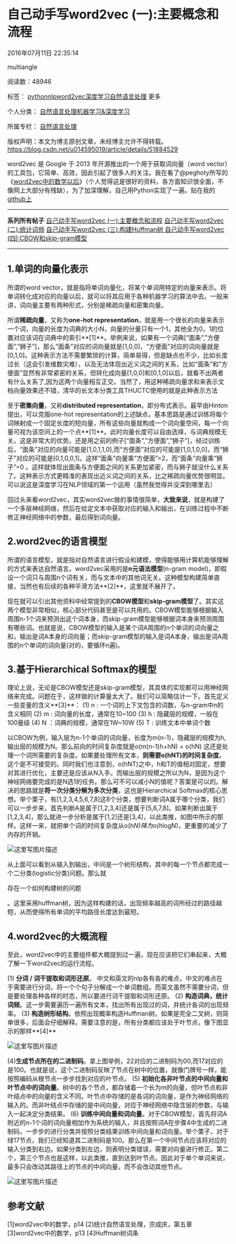 # 自己动手写word2vec (一):主要概念和流程

2016年07月11日 22:35:14

 

multiangle

 

阅读数：48946

 

标签： [python](https://so.csdn.net/so/search/s.do?q=python&t=blog)[nlp](https://so.csdn.net/so/search/s.do?q=nlp&t=blog)[word2vec](https://so.csdn.net/so/search/s.do?q=word2vec&t=blog)[深度学习](https://so.csdn.net/so/search/s.do?q=%E6%B7%B1%E5%BA%A6%E5%AD%A6%E4%B9%A0&t=blog)[自然语言处理](https://so.csdn.net/so/search/s.do?q=%E8%87%AA%E7%84%B6%E8%AF%AD%E8%A8%80%E5%A4%84%E7%90%86&t=blog) 更多

个人分类： [自然语言处理](https://blog.csdn.net/u014595019/article/category/6183383)[机器学习&深度学习](https://blog.csdn.net/u014595019/article/category/3051069)

所属专栏： [自然语言处理](https://blog.csdn.net/column/details/13461.html)



版权声明：本文为博主原创文章，未经博主允许不得转载。	https://blog.csdn.net/u014595019/article/details/51884529

word2vec 是 Google 于 2013 年开源推出的一个用于获取词向量（word vector）的工具包，它简单、高效，因此引起了很多人的关注。我在看了@peghoty所写的《[word2vec中的数学以后](http://download.csdn.net/detail/mzg12345678/7988741)》（个人觉得这是很好的资料，各方面知识很全面，不像网上大部分有残缺），为了加深理解，自己用Python实现了一遍。贴在我的[github上](https://github.com/multiangle/pyword2vec)

------

**系列所有帖子** 
[自己动手写word2vec (一):主要概念和流程](http://blog.csdn.net/u014595019/article/details/51884529) 
[自己动手写word2vec (二):统计词频](http://blog.csdn.net/u014595019/article/details/51907294) 
[自己动手写word2vec (三):构建Huffman树 ](http://blog.csdn.net/u014595019/article/details/51925495)
[自己动手写word2vec (四):CBOW和skip-gram模型](http://blog.csdn.net/u014595019/article/details/51943428)

------

## 1.单词的向量化表示

所谓的word vector，就是指将单词向量化，将某个单词用特定的向量来表示。将单词转化成对应的向量以后，就可以将其应用于各种机器学习的算法中去。一般来讲，词向量主要有两种形式，分别是稀疏向量和密集向量。

所谓**稀疏向量**，又称为**one-hot representation**，就是用一个很长的向量来表示一个词，向量的长度为词典的大小N，向量的分量只有一个1，其他全为0，1的位置对应该词在词典中的索引**[1]**。举例来说，如果有一个词典[“面条”,”方便面”,”狮子”]，那么“面条”对应的词向量就是[1,0,0]，“方便面”对应的词向量就是[0,1,0]。这种表示方法不需要繁琐的计算，简单易得，但是缺点也不少，比如长度过长（这会引发维数灾难），以及无法体现出近义词之间的关系，比如“面条”和“方便面”显然有非常紧密的关系，但转化成向量[1,0,0]和[0,1,0]以后，就看不出两者有什么关系了,因为这两个向量相互正交。当然了，用这种稀疏向量求和来表示文档向量效果还不错，清华的长文本分类工具THUCTC使用的就是此种表示方法

至于**密集向量**，又称**distributed representation**，即分布式表示。最早由Hinton提出，可以克服one-hot representation的上述缺点，基本思路是通过训练将每个词映射成一个固定长度的短向量，所有这些向量就构成一个词向量空间，每一个向量可视为该空间上的一个点**[1]**。此时向量长度可以自由选择，与词典规模无关。这是非常大的优势。还是用之前的例子[“面条”,”方便面”,”狮子”]，经过训练后，“面条”对应的向量可能是[1,0,1,1,0],而“方便面”对应的可能是[1,0,1,0,0]，而“狮子”对应的可能是[0,1,0,0,1]。这样“面条”向量乘“方便面”=2，而“面条”向量乘“狮子”=0 。这样就体现出面条与方便面之间的关系更加紧密，而与狮子就没什么关系了。这种表示方式更精准的表现出近义词之间的关系，比之稀疏向量优势很明显。可以说这是深度学习在NLP领域的第一个运用（虽然我觉得并没深到哪里去）

回过头来看word2vec，其实word2vec做的事情很简单，**大致来说**，就是构建了一个多层神经网络，然后在给定文本中获取对应的输入和输出，在训练过程中不断修正神经网络中的参数，最后得到词向量。

## 2.word2vec的语言模型

所谓的语言模型，就是指对自然语言进行假设和建模，使得能够用计算机能够理解的方式来表达自然语言。word2vec采用的是**n元语法模型**(n-gram model)，即假设一个词只与周围n个词有关，而与文本中的其他词无关。这种模型构建简单直接，当然也有后续的各种平滑方法**[2]**，这里就不展开了。

现在就可以引出其他资料中经常提到的**CBOW模型**和**skip-gram模型**了。其实这两个模型非常相似，核心部分代码甚至是可以共用的。CBOW模型能够根据输入周围n-1个词来预测出这个词本身，而skip-gram模型能够根据词本身来预测周围有哪些词。也就是说，CBOW模型的输入是某个词A周围的n个单词的词向量之和，输出是词A本身的词向量；而skip-gram模型的输入是词A本身，输出是词A周围的n个单词的词向量(对的，要循环n遍)。

## 3.基于Hierarchical Softmax的模型

理论上说，无论是CBOW模型还是skip-gram模型，其具体的实现都可以用神经网络来完成。问题在于，这样做的计算量太大了。我们可以简略估计一下。首先定义一些变量的含义**[3]**： 
(1) n : 一个词的上下文包含的词数，与n-gram中n的含义相同 
(2) m : 词向量的长度，通常在10~100 
(3) h : 隐藏层的规模，一般在100量级 
(4) N ：词典的规模，通常在1W~10W 
(5) T : 训练文本中单词个数

以CBOW为例，输入层为n-1个单词的词向量，长度为m(n-1)，隐藏层的规模为h,输出层的规模为N。那么前向的时间复杂度就是o(m(n-1)h+hN) = o(hN) 这还是处理一个词所需要的复杂度。如果要处理所有文本，**则需要o(hNT)的时间复杂度**。这个是不可接受的。同时我们也注意到，o(hNT)之中，h和T的值相对固定，想要对其进行优化，主要还是应该从N入手。而输出层的规模之所以为N，是因为这个神经网络要完成的是N选1的任务。那么可不可以减小N的值呢？答案是可以的。解决的思路就是**将一次分类分解为多次分类**，这也是Hierarchical Softmax的核心思想。举个栗子，有[1,2,3,4,5,6,7,8]这8个分类，想要判断词A属于哪个分类，我们可以一步步来，首先判断A是属于[1,2,3,4]还是属于[5,6,7,8]。如果判断出属于[1,2,3,4]，那么就进一步分析是属于[1,2]还是[3,4]，以此类推，如图中所示的那样。这样一来，就把单个词的时间复杂度从o(h*N)降为o(h*logN)，更重要的减少了内存的开销。 

![这里写图片描述](https://img-blog.csdn.net/20161013113440785)

从上面可以看到从输入到输出，中间是一个树形结构，其中的每一个节点都完成一个二分类(logistic分类)问题。那么就

存在一个如何构建树的问题

。这里采用huffman树，因为这样构建的话，出现频率越高的词所经过的路径越短，从而使得所有单词的平均路径长度达到最短。



## 4.word2vec的大概流程

至此，word2vec中的主要组件都大概提到过一遍，现在应该把它们串起来，大概了解一下word2vec的运行流程。

(1) **分词 / 词干提取和词形还原**。 中文和英文的nlp各有各的难点，中文的难点在于需要进行分词，将一个个句子分解成一个单词数组。而英文虽然不需要分词，但是要处理各种各样的时态，所以要进行词干提取和词形还原。 
(2) **构造词典，统计词频**。这一步需要遍历一遍所有文本，找出所有出现过的词，并统计各词的出现频率。 
(3) **构造树形结构**。依照出现概率构造Huffman树。如果是完全二叉树，则简单很多，后面会仔细解释。需要注意的是，所有分类都应该处于叶节点，像下图显示的那样**[4]** 

![这里写图片描述](https://img-blog.csdn.net/20160714110013626)



(4)**生成节点所在的二进制码**。拿上图举例，22对应的二进制码为00,而17对应的是100。也就是说，这个二进制码反映了节点在树中的位置，就像门牌号一样，能按照编码从根节点一步步找到对应的叶节点。 
(5) **初始化各非叶节点的中间向量和叶节点中的词向量**。树中的各个节点，都存储着一个长为m的向量，但叶节点和非叶结点中的向量的含义不同。叶节点中存储的是各词的词向量，是作为神经网络的输入的。而非叶结点中存储的是中间向量，对应于神经网络中隐含层的参数，与输入一起决定分类结果。 
(6) **训练中间向量和词向量**。对于CBOW模型，首先将词A附近的n-1个词的词向量相加作为系统的输入，并且按照词A在步骤4中生成的二进制码，一步步的进行分类并按照分类结果训练中间向量和词向量。举个栗子，对于绿17节点，我们已经知道其二进制码是100。那么在第一个中间节点应该将对应的输入分类到右边。如果分类到左边，则表明分类错误，需要对向量进行修正。第二个，第三个节点也是这样，以此类推，直到达到叶节点。因此对于单个单词来说，最多只会改动其路径上的节点的中间向量，而不会改动其他节点。 


![这里写图片描述](https://img-blog.csdn.net/20160713230309753) 



## 参考文献

[1]word2vec中的数学，p14 
[2]统计自然语言处理，宗成庆，第五章 
[3]word2vec中的数学，p13 
[4]Huffman树词条